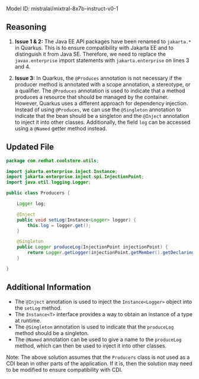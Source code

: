 Model ID: mistralai/mixtral-8x7b-instruct-v0-1

## Reasoning

1. **Issue 1 & 2:** The Java EE API packages have been renamed to `jakarta.*` in Quarkus. This is to ensure compatibility with Jakarta EE and to distinguish it from Java SE. Therefore, we need to replace the `javax.enterprise` import statements with `jakarta.enterprise` on lines 3 and 4.

2. **Issue 3:** In Quarkus, the `@Produces` annotation is not necessary if the producer method is annotated with a scope annotation, a stereotype, or a qualifier. The `@Produces` annotation is used to indicate that a method produces a resource that should be managed by the container. However, Quarkus uses a different approach for dependency injection. Instead of using `@Produces`, we can use the `@Singleton` annotation to indicate that the bean should be a singleton and the `@Inject` annotation to inject it into other classes. Additionally, the field `log` can be accessed using a `@Named` getter method instead.

## Updated File

```java
package com.redhat.coolstore.utils;

import jakarta.enterprise.inject.Instance;
import jakarta.enterprise.inject.spi.InjectionPoint;
import java.util.logging.Logger;

public class Producers {

    Logger log;

    @Inject
    public void setLog(Instance<Logger> logger) {
        this.log = logger.get();
    }

    @Singleton
    public Logger produceLog(InjectionPoint injectionPoint) {
        return Logger.getLogger(injectionPoint.getMember().getDeclaringClass().getName());
    }

}
```

## Additional Information

* The `@Inject` annotation is used to inject the `Instance<Logger>` object into the `setLog` method.
* The `Instance<T>` interface provides a way to obtain an instance of a type at runtime.
* The `@Singleton` annotation is used to indicate that the `produceLog` method should be a singleton.
* The `@Named` annotation can be used to give a name to the `produceLog` method, which can then be used to inject it into other classes.

Note: The above solution assumes that the `Producers` class is not used as a CDI bean in other parts of the application. If it is, then the solution may need to be modified to ensure compatibility with CDI.
